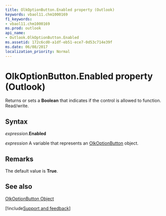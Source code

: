 ```yaml
---
title: OlkOptionButton.Enabled property (Outlook)
keywords: vbaol11.chm1000169
f1_keywords:
- vbaol11.chm1000169
ms.prod: outlook
api_name:
- Outlook.OlkOptionButton.Enabled
ms.assetid: 172c6cd0-a1df-eb51-ece7-0d53c714e39f
ms.date: 06/08/2017
localization_priority: Normal
---
```



# OlkOptionButton.Enabled property (Outlook)

Returns or sets a **Boolean** that indicates if the control is allowed to function. Read/write.


## Syntax

_expression_.**Enabled**

_expression_ A variable that represents an [OlkOptionButton](Outlook.OlkOptionButton.md) object.


## Remarks

The default value is **True**.


## See also


[OlkOptionButton Object](Outlook.OlkOptionButton.md)

[!include[Support and feedback](~/includes/feedback-boilerplate.md)]